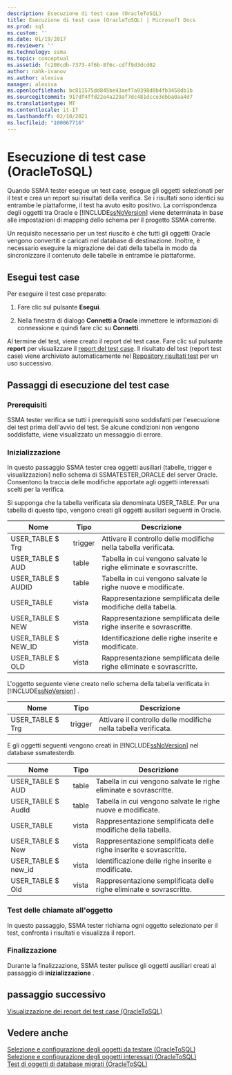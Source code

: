 ```yaml
---
description: Esecuzione di test case (OracleToSQL)
title: Esecuzione di test case (OracleToSQL) | Microsoft Docs
ms.prod: sql
ms.custom: ''
ms.date: 01/19/2017
ms.reviewer: ''
ms.technology: ssma
ms.topic: conceptual
ms.assetid: fc208cdb-7373-4f6b-8f6c-cdff9d3dcd02
author: nahk-ivanov
ms.author: alexiva
manager: alexiva
ms.openlocfilehash: bc811575dd845be43aef7a9398d8b4fb3458db1b
ms.sourcegitcommit: 917df4ffd22e4a229af7dc481dcce3ebba0aa4d7
ms.translationtype: MT
ms.contentlocale: it-IT
ms.lasthandoff: 02/10/2021
ms.locfileid: "100067716"
---
```

# <a name="running-test-cases-oracletosql"></a>Esecuzione di test case (OracleToSQL)
Quando SSMA tester esegue un test case, esegue gli oggetti selezionati per il test e crea un report sui risultati della verifica. Se i risultati sono identici su entrambe le piattaforme, il test ha avuto esito positivo. La corrispondenza degli oggetti tra Oracle e [!INCLUDE[ssNoVersion](../../includes/ssnoversion-md.md)] viene determinata in base alle impostazioni di mapping dello schema per il progetto SSMA corrente.  
  
Un requisito necessario per un test riuscito è che tutti gli oggetti Oracle vengono convertiti e caricati nel database di destinazione. Inoltre, è necessario eseguire la migrazione dei dati della tabella in modo da sincronizzare il contenuto delle tabelle in entrambe le piattaforme.  
  
## <a name="run-test-case"></a>Esegui test case  
Per eseguire il test case preparato:  
  
1.  Fare clic sul pulsante **Esegui**.  
  
2.  Nella finestra di dialogo **Connetti a Oracle** immettere le informazioni di connessione e quindi fare clic su **Connetti**.  
  
Al termine del test, viene creato il report del test case. Fare clic sul pulsante **report** per visualizzare il [report del test case](viewing-test-case-reports-oracletosql.md). Il risultato del test (report test case) viene archiviato automaticamente nel [Repository risultati test](using-test-repositories-oracletosql.md) per un uso successivo.  
  
## <a name="test-case-execution-steps"></a>Passaggi di esecuzione del test case  
  
### <a name="prerequisites"></a>Prerequisiti  
SSMA tester verifica se tutti i prerequisiti sono soddisfatti per l'esecuzione dei test prima dell'avvio del test. Se alcune condizioni non vengono soddisfatte, viene visualizzato un messaggio di errore.  
  
### <a name="initialization"></a>Inizializzazione  
In questo passaggio SSMA tester crea oggetti ausiliari (tabelle, trigger e visualizzazioni) nello schema di SSMATESTER_ORACLE del server Oracle. Consentono la traccia delle modifiche apportate agli oggetti interessati scelti per la verifica.  
  
Si supponga che la tabella verificata sia denominata USER_TABLE. Per una tabella di questo tipo, vengono creati gli oggetti ausiliari seguenti in Oracle.  
  
|Nome|Tipo|Descrizione|  
|-|-|-|  
|USER_TABLE $ Trg|trigger|Attivare il controllo delle modifiche nella tabella verificata.|  
|USER_TABLE $ AUD|table|Tabella in cui vengono salvate le righe eliminate e sovrascritte.|  
|USER_TABLE $ AUDID|table|Tabella in cui vengono salvate le righe nuove e modificate.|  
|USER_TABLE|vista|Rappresentazione semplificata delle modifiche della tabella.|  
|USER_TABLE $ NEW|vista|Rappresentazione semplificata delle righe inserite e sovrascritte.|  
|USER_TABLE $ NEW_ID|vista|Identificazione delle righe inserite e modificate.|  
|USER_TABLE $ OLD|vista|Rappresentazione semplificata delle righe eliminate e sovrascritte.|  
  
L'oggetto seguente viene creato nello schema della tabella verificata in [!INCLUDE[ssNoVersion](../../includes/ssnoversion-md.md)] .  
  
|Nome|Tipo|Descrizione|  
|-|-|-|  
|USER_TABLE $ Trg|trigger|Attivare il controllo delle modifiche nella tabella verificata.|  
  
E gli oggetti seguenti vengono creati in [!INCLUDE[ssNoVersion](../../includes/ssnoversion-md.md)] nel database ssmatesterdb.  
  
|Nome|Tipo|Descrizione|  
|-|-|-|  
|USER_TABLE $ AUD|table|Tabella in cui vengono salvate le righe eliminate e sovrascritte.|  
|USER_TABLE $ AudId|table|Tabella in cui vengono salvate le righe nuove e modificate.|  
|USER_TABLE|vista|Rappresentazione semplificata delle modifiche della tabella.|  
|USER_TABLE $ New|vista|Rappresentazione semplificata delle righe inserite e sovrascritte.|  
|USER_TABLE $ new_id|vista|Identificazione delle righe inserite e modificate.|  
|USER_TABLE $ Old|vista|Rappresentazione semplificata delle righe eliminate e sovrascritte.|  
  
### <a name="test-object-calls"></a>Test delle chiamate all'oggetto  
In questo passaggio, SSMA tester richiama ogni oggetto selezionato per il test, confronta i risultati e visualizza il report.  
  
### <a name="finalization"></a>Finalizzazione  
Durante la finalizzazione, SSMA tester pulisce gli oggetti ausiliari creati al passaggio di **inizializzazione** .  
  
## <a name="next-step"></a>passaggio successivo  
[Visualizzazione dei report del test case &#40;OracleToSQL&#41;](../../ssma/oracle/viewing-test-case-reports-oracletosql.md)  
  
## <a name="see-also"></a>Vedere anche  
[Selezione e configurazione degli oggetti da testare &#40;OracleToSQL&#41;](../../ssma/oracle/selecting-and-configuring-objects-to-test-oracletosql.md)  
[Selezione e configurazione degli oggetti interessati &#40;OracleToSQL&#41;](../../ssma/oracle/selecting-and-configuring-affected-objects-oracletosql.md)  
[Test di oggetti di database migrati &#40;OracleToSQL&#41;](../../ssma/oracle/testing-migrated-database-objects-oracletosql.md)  
  
